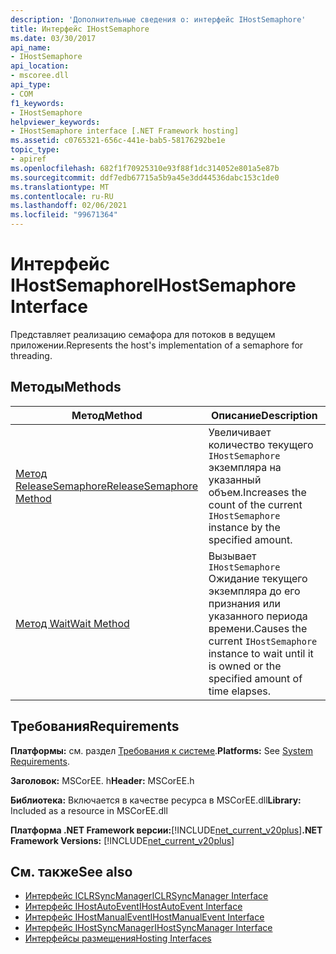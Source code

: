 ```yaml
---
description: 'Дополнительные сведения о: интерфейс IHostSemaphore'
title: Интерфейс IHostSemaphore
ms.date: 03/30/2017
api_name:
- IHostSemaphore
api_location:
- mscoree.dll
api_type:
- COM
f1_keywords:
- IHostSemaphore
helpviewer_keywords:
- IHostSemaphore interface [.NET Framework hosting]
ms.assetid: c0765321-656c-441e-bab5-58176292be1e
topic_type:
- apiref
ms.openlocfilehash: 682f1f70925310e93f88f1dc314052e801a5e87b
ms.sourcegitcommit: ddf7edb67715a5b9a45e3dd44536dabc153c1de0
ms.translationtype: MT
ms.contentlocale: ru-RU
ms.lasthandoff: 02/06/2021
ms.locfileid: "99671364"
---
```

# <a name="ihostsemaphore-interface"></a><span data-ttu-id="52dc5-103">Интерфейс IHostSemaphore</span><span class="sxs-lookup"><span data-stu-id="52dc5-103">IHostSemaphore Interface</span></span>

<span data-ttu-id="52dc5-104">Представляет реализацию семафора для потоков в ведущем приложении.</span><span class="sxs-lookup"><span data-stu-id="52dc5-104">Represents the host's implementation of a semaphore for threading.</span></span>  
  
## <a name="methods"></a><span data-ttu-id="52dc5-105">Методы</span><span class="sxs-lookup"><span data-stu-id="52dc5-105">Methods</span></span>  
  
|<span data-ttu-id="52dc5-106">Метод</span><span class="sxs-lookup"><span data-stu-id="52dc5-106">Method</span></span>|<span data-ttu-id="52dc5-107">Описание</span><span class="sxs-lookup"><span data-stu-id="52dc5-107">Description</span></span>|  
|------------|-----------------|  
|[<span data-ttu-id="52dc5-108">Метод ReleaseSemaphore</span><span class="sxs-lookup"><span data-stu-id="52dc5-108">ReleaseSemaphore Method</span></span>](ihostsemaphore-releasesemaphore-method.md)|<span data-ttu-id="52dc5-109">Увеличивает количество текущего `IHostSemaphore` экземпляра на указанный объем.</span><span class="sxs-lookup"><span data-stu-id="52dc5-109">Increases the count of the current `IHostSemaphore` instance by the specified amount.</span></span>|  
|[<span data-ttu-id="52dc5-110">Метод Wait</span><span class="sxs-lookup"><span data-stu-id="52dc5-110">Wait Method</span></span>](ihostsemaphore-wait-method.md)|<span data-ttu-id="52dc5-111">Вызывает `IHostSemaphore` Ожидание текущего экземпляра до его признания или указанного периода времени.</span><span class="sxs-lookup"><span data-stu-id="52dc5-111">Causes the current `IHostSemaphore` instance to wait until it is owned or the specified amount of time elapses.</span></span>|  
  
## <a name="requirements"></a><span data-ttu-id="52dc5-112">Требования</span><span class="sxs-lookup"><span data-stu-id="52dc5-112">Requirements</span></span>  

 <span data-ttu-id="52dc5-113">**Платформы:** см. раздел [Требования к системе](../../get-started/system-requirements.md).</span><span class="sxs-lookup"><span data-stu-id="52dc5-113">**Platforms:** See [System Requirements](../../get-started/system-requirements.md).</span></span>  
  
 <span data-ttu-id="52dc5-114">**Заголовок:** MSCorEE. h</span><span class="sxs-lookup"><span data-stu-id="52dc5-114">**Header:** MSCorEE.h</span></span>  
  
 <span data-ttu-id="52dc5-115">**Библиотека:** Включается в качестве ресурса в MSCorEE.dll</span><span class="sxs-lookup"><span data-stu-id="52dc5-115">**Library:** Included as a resource in MSCorEE.dll</span></span>  
  
 <span data-ttu-id="52dc5-116">**Платформа .NET Framework версии:**[!INCLUDE[net_current_v20plus](../../../../includes/net-current-v20plus-md.md)]</span><span class="sxs-lookup"><span data-stu-id="52dc5-116">**.NET Framework Versions:** [!INCLUDE[net_current_v20plus](../../../../includes/net-current-v20plus-md.md)]</span></span>  
  
## <a name="see-also"></a><span data-ttu-id="52dc5-117">См. также</span><span class="sxs-lookup"><span data-stu-id="52dc5-117">See also</span></span>

- [<span data-ttu-id="52dc5-118">Интерфейс ICLRSyncManager</span><span class="sxs-lookup"><span data-stu-id="52dc5-118">ICLRSyncManager Interface</span></span>](iclrsyncmanager-interface.md)
- [<span data-ttu-id="52dc5-119">Интерфейс IHostAutoEvent</span><span class="sxs-lookup"><span data-stu-id="52dc5-119">IHostAutoEvent Interface</span></span>](ihostautoevent-interface.md)
- [<span data-ttu-id="52dc5-120">Интерфейс IHostManualEvent</span><span class="sxs-lookup"><span data-stu-id="52dc5-120">IHostManualEvent Interface</span></span>](ihostmanualevent-interface.md)
- [<span data-ttu-id="52dc5-121">Интерфейс IHostSyncManager</span><span class="sxs-lookup"><span data-stu-id="52dc5-121">IHostSyncManager Interface</span></span>](ihostsyncmanager-interface.md)
- [<span data-ttu-id="52dc5-122">Интерфейсы размещения</span><span class="sxs-lookup"><span data-stu-id="52dc5-122">Hosting Interfaces</span></span>](hosting-interfaces.md)
